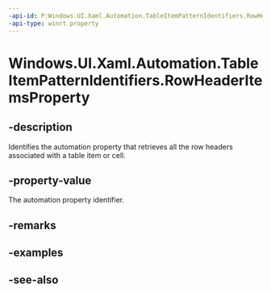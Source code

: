 ```yaml
---
-api-id: P:Windows.UI.Xaml.Automation.TableItemPatternIdentifiers.RowHeaderItemsProperty
-api-type: winrt property
---
```


<!-- Property syntax
public Windows.UI.Xaml.Automation.AutomationProperty RowHeaderItemsProperty { get; }
-->

# Windows.UI.Xaml.Automation.TableItemPatternIdentifiers.RowHeaderItemsProperty

## -description
Identifies the automation property that retrieves all the row headers associated with a table item or cell.



## -property-value
The automation property identifier.

## -remarks

## -examples

## -see-also
